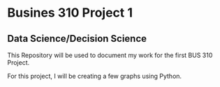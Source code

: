 <h1>Busines 310 Project 1</h1></ br>
<h2>Data Science/Decision Science</h2>
<p>This Repository will be used to document my work for the first BUS 310 Project.</p>
<P>For this project, I will be creating a few graphs using Python.</P>
